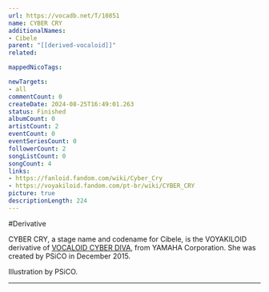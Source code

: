 ```yaml
---
url: https://vocadb.net/T/10851
name: CYBER CRY
additionalNames: 
- Cibele
parent: "[[derived-vocaloid]]"
related:

mappedNicoTags:

newTargets:
- all
commentCount: 0
createDate: 2024-08-25T16:49:01.263
status: Finished
albumCount: 0
artistCount: 2
eventCount: 0
eventSeriesCount: 0
followerCount: 2
songListCount: 0
songCount: 4
links: 
- https://fanloid.fandom.com/wiki/Cyber_Cry
- https://voyakiloid.fandom.com/pt-br/wiki/CYBER_CRY
picture: true
descriptionLength: 224
---
```


#Derivative

CYBER CRY, a stage name and codename for Cibele, is the VOYAKILOID derivative of [VOCALOID CYBER DIVA](https://vocadb.net/Ar/31020), from YAMAHA Corporation. She was created by PSiCO in December 2015.

Illustration by PSiCO.

---

